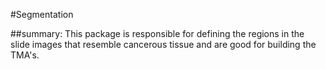 #Segmentation

##summary:
This package is responsible for defining the regions in the slide images that resemble cancerous tissue and are good for building the TMA's.